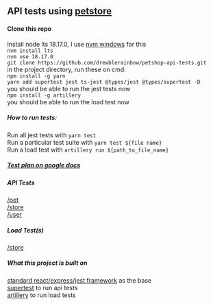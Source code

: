 ## API tests using [petstore](https://petstore.swagger.io/#/)

#### Clone this repo  
Install node lts 18.17.0, I use [nvm windows](https://github.com/coreybutler/nvm-windows/releases) for this   
`nvm install lts`  
`nvm use 18.17.0`  
`git clone https://github.com/drewblerainbow/petshop-api-tests.git`   
in the project directory, run these on cmd:  
`npm install -g yarn`  
`yarn add supertest jest ts-jest @types/jest @types/supertest -D`  
you should be able to run the jest tests now  
`npm install -g artillery`  
you should be able to run the load test now  

##### How to run tests:  
Run all jest tests with `yarn test`  
Run a particular test suite with `yarn test ${file name}`  
Run a load test with `artillery run ${path_to_file_name}`  
##### [Test plan on google docs](https://docs.google.com/spreadsheets/d/1M_sXd3EaRquolIaVKNciKrh7frPKTksfdzRr7jNa0Q0/edit#gid=0)  

##### API Tests
[/pet](https://github.com/drewblerainbow/petshop-api-tests/tree/main/src/__test__/pet)  
[/store](https://github.com/drewblerainbow/petshop-api-tests/tree/main/src/__test__/store)  
[/user](https://github.com/drewblerainbow/petshop-api-tests/tree/main/src/__test__/user)  
##### Load Test(s)
[/store](https://github.com/drewblerainbow/petshop-api-tests/tree/main/src/__test__/load)

##### What this project is built on  
[standard react/express/jest framework](https://www.digitalocean.com/community/tutorials/setting-up-a-node-project-with-typescript) as the base    
[supertest](https://www.npmjs.com/package/supertest) to run api tests  
[artillery](https://www.npmjs.com/package/artillery) to run load tests   